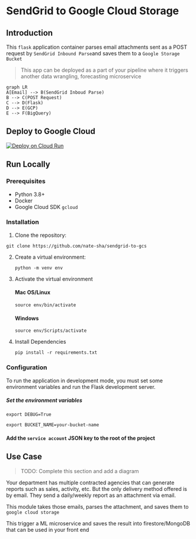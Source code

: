 # SendGrid to Google Cloud Storage

## Introduction

This `flask` application container parses email attachments sent as a POST request by `SendGrid Inbound Parse`and saves them to a `Google Storage Bucket`

> This app can be deployed as a part of your pipeline where it triggers another data wrangling, forecasting microservice

```mermaid
graph LR
A[Email] --> B(SendGrid Inboud Parse)
B --> C(POST Request)
C --> D(Flask)
D --> E(GCP)
E --> F(BigQuery)
```

## Deploy to Google Cloud

[![Deploy on Cloud Run](https://storage.googleapis.com/cloudrun/button.svg)](https://console.cloud.google.com/cloudshell/editor?shellonly=true&cloudshell_image=gcr.io/cloudrun/button&cloudshell_git_repo=https://github.com/nate-sha/sendgrid-to-gcs.git)

## Run Locally

### Prerequisites

- Python 3.8+
- Docker
- Google Cloud SDK `gcloud`

### Installation

1.  Clone the repository:
   ```
   git clone https://github.com/nate-sha/sendgrid-to-gcs
   ```
2.  Create a virtual environment:
    ```
    python -m venv env
    ```
3.  Activate the virtual environment
    #### Mac OS/Linux
    ```
    source env/bin/activate
    ```
    #### Windows
    ```
    source env/Scripts/activate
    ```
4.  Install Dependencies
    ```
    pip install -r requirements.txt
    ```

### Configuration

To run the application in development mode, you must set some environment variables and run the Flask development server.

##### Set the environment variables

```
export DEBUG=True
```
```
export BUCKET_NAME=your-bucket-name
```

#### Add the `service account` JSON key to the root of the project

## Use Case

> TODO: Complete this section and add a diagram

Your department has multiple contracted agencies that can generate reports such as sales, activity, etc. But the only delivery method offered is by email. They send a daily/weekly report as an attachment via email.

This module takes those emails, parses the attachment, and saves them to `google cloud storage`

This trigger a ML microservice and saves the result into firestore/MongoDB that can be used in your front end

